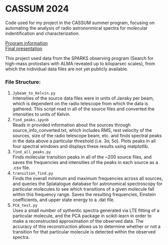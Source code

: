 # CASSUM 2024
Code used for my project in the CASSUM summer program, focusing on automating the analysis 
of radio astrononmical spectra for molecular indentification and characterization.

[Program information](https://cosmicorigins.space/cassum-vico24)<br />
[Final presentation](https://drive.google.com/file/d/1K9DS--Lo1gwMuQSdogHVzZdRzedzqb2x/view)

This project used data from the SPARKS observing program (Search for high-mass protostars with ALMA revealed up 
to kiloparsec scales), from which the individual data files are not yet publicly available.

### File Structure:
1. `Jybeam_to_Kelvin.py`<br />
Intensities of the source data files were in units of Jansky per beam, which is dependent on
the radio telescope from which the data is gathered. This script read in all of the source
files and converted the intensities to units of Kelvin.
2. `find_peaks.ipynb`<br />
Reads in provided information about the sources through source_info_converted.txt, which includes
RMS, rest velocity of the sources, size of the radio telescope beam, etc. and finds spectral peaks
in the data above a particular threshold (i.e. 3σ, 5σ). Plots peaks in all four spectral
windows and displays these results using matplotlib.
3. `find_all_peaks.py`<br />
Finds molecular transition peaks in all of the ~200 source files, and saves the frequencies and
intensities of the peaks in each source as a .csv file.
4. `transition_find.py`<br />
Finds the overall minimum and maximum frequencies across all sources, and queries
the Splatalogue database for astronomical spectroscopy for particular molecules
to see which transitions of a given molecule fall within this frequency range. Saves
the resulting frequencies, Einstein coefficients, and upper state energy to a .dat file.
5. `PCA_test.py`<br />
Uses a small number of sythentic spectra generated via LTE fitting of a particular molecule,
and the PCA package in scikit-learn in order to make a reconstructed approximation of
the observed data. The accuracy of this reconstruction allows us to determine whether or
not a transition for that particular molecule is detected within the observed spectra.
